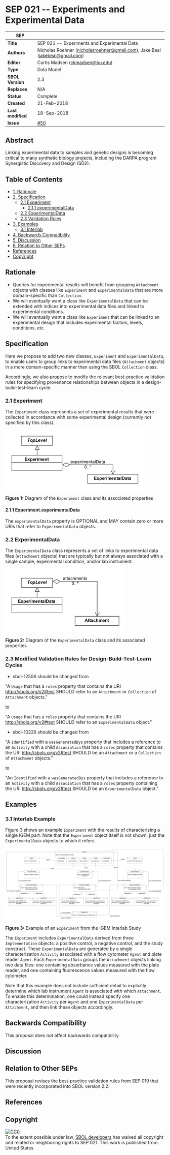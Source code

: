 SEP 021 -- Experiments and Experimental Data
======================================================


SEP                   | <leave empty>
----------------------|--------------
**Title**             | SEP 021 -- Experiments and Experimental Data
**Authors**           | Nicholas Roehner (nicholasroehner@gmail.com), Jake Beal (jakebeal@gmail.com)
**Editor**            | Curtis Madsen (ckmadsen@bu.edu)
**Type**              | Data Model
**SBOL Version**      | 2.3
**Replaces**          | N/A
**Status**            | Complete
**Created**           | 21-Feb-2018
**Last modified**     | 18-Sep-2018
**Issue**          | [#50](https://github.com/SynBioDex/SEPs/issues/50)

Abstract
-----------

Linking experimental data to samples and genetic designs is becoming critical to many synthetic biology projects, including the DARPA program Synergistic Discovery and Design (SD2).

Table of Contents
---------------------

* [1. Rationale](#rationale)
* [2. Specification](#specification)
  * [2.1 Experiment](#exp)
    * [2.1.1 experimentalData](#exp_expData)
  * [2.2 ExperimentalData](#expData)
  * [2.3 Validation Rules](#validation_rules)
* [3. Examples](#examples)
  * [3.1 Interlab](#example2)
* [4. Backwards Compatibility](#compatibility)
* [5. Discussion](#discussion)
* [6. Relation to Other SEPs](#competing_seps)
* [References](#references)
* [Copyright](#copyright)

Rationale <a name="rationale"></a>
----------------

* Queries for experimental results will benefit from grouping `Attachment` objects with classes like `Experiment` and `ExperimentalData` that are more domain-specific than `Collection`.
* We will eventually want a class like `ExperimentalData` that can be extended with indices into experimental data files and linked to experimental conditions.
* We will eventually want a class like `Experiment` that can be linked to an experimental design that includes experimental factors, levels, conditions, etc.

Specification <a name="specification"></a>
----------------------------------------------

Here we propose to add two new classes, `Experiment` and `ExperimentalData`, to enable users to group links to experimental data files (`Attachment` objects) in a more domain-specific manner than using the SBOL `Collection` class.

Accordingly, we also propose to modify the relevant best-practice validation rules for specifying provenance relationships between objects in a design-build-test-learn cycle.

### 2.1 Experiment <a name="exp"></a>

The `Experiment` class represents a set of experimental results that were collected in accordance with some experimental design (currently not specified by this class).

![Experiment class UML diagram](images/sep_021_experiment.png "Experiment class UML diagram")

**Figure 1:** Diagram of the `Experiment` class and its associated properties

#### 2.1.1 Experiment.experimentalData <a name="exp_expData"></a>

The `experimentalData` property is OPTIONAL and MAY contain zero or more URIs that refer to `ExperimentalData` objects.

### 2.2 ExperimentalData <a name="expData"></a>

The `ExperimentalData` class represents a set of links to experimental data files (`Attachment` objects) that are typically but not always associated with a single sample, experimental condition, and/or lab instrument.

![ExperimentalData class UML diagram](images/sep_021_experimental_data.png "ExperimentalData class UML diagram")

**Figure 2:** Diagram of the `ExperimentalData` class and its associated properties

### 2.3 Modified Validation Rules for Design-Build-Test-Learn Cycles <a name="validation_rules"></a>

* sbol-12506 should be changed from

"A `Usage` that has a `roles` property that contains the URI http://sbols.org/v2#test SHOULD refer to an `Attachment` or `Collection` of `Attachment` objects."

to

"A `Usage` that has a `roles` property that contains the URI http://sbols.org/v2#test SHOULD refer to an `ExperimentalData` object."

* sbol-10226 should be changed from

"A `Identified` with a `wasGeneratedBys` property that includes a reference to an `Activity` with a child `Association` that has a `roles` property that contains the URI http://sbols.org/v2#test SHOULD be an `Attachment` or a `Collection` of `Attachment` objects."

to

"An `Identified` with a `wasGeneratedBys` property that includes a reference to an `Activity` with a child `Association` that has a `roles` property containing the URI http://sbols.org/v2#test SHOULD be an `ExperimentalData` object."

Examples <a name='examples'></a>
-------------------------------

### 3.1 Interlab Example <a name="example2"></a>

Figure 3 shows an example `Experiment` with the results of characterizing a single IGEM part. Note that the `Experiment` object itself is not shown, just the `ExperimentalData` objects to which it refers.

![ExperimentalData class UML diagram](images/sep_021_interlab_example.png "ExperimentalData class UML diagram")

**Figure 3:** Example of an `Experiment` from the IGEM Interlab Study 

The `Experiment` includes `ExperimentalData` derived from three `Implementation` objects: a positive control, a negative control, and the study construct. These `ExperimentalData` are generated by a single characterization `Activity` associated with a flow cytometer `Agent` and plate reader `Agent`. Each `ExperimentalData` groups the `Attachment` objects linking two data files: one containing absorbance values measured with the plate reader, and one containing fluorescence values measured with the flow cytometer.

Note that this example does not include sufficient detail to explicitly determine which lab instrument `Agent` is associated with which `Attachment`. To enable this determination, one could instead specify one characterization `Activity` per `Agent` and one `ExperimentalData` per `Attachment`, and then link these objects accordingly.

Backwards Compatibility <a name='compatibility'></a>
-----------------

This proposal does not affect backwards compatibility.

Discussion <a name='discussion'></a>
-----------------

Relation to Other SEPs <a name='competing_seps'></a>
-----------------

This proposal revises the best-practice validation rules from SEP 019 that were recently incorporated into SBOL version 2.2.

References <a name='references'></a>
----------------

Copyright <a name='copyright'></a>
-------------
<p xmlns:dct="http://purl.org/dc/terms/" xmlns:vcard="http://www.w3.org/2001/vcard-rdf/3.0#">
  <a rel="license"
     href="http://creativecommons.org/publicdomain/zero/1.0/">
    <img src="http://i.creativecommons.org/p/zero/1.0/88x31.png" style="border-style: none;" alt="CC0" />
  </a>
  <br />
  To the extent possible under law,
  <a rel="dct:publisher"
     href="sbolstandard.org">
    <span property="dct:title">SBOL developers</span></a>
  has waived all copyright and related or neighboring rights to
  <span property="dct:title">SEP 021</span>.
This work is published from:
<span property="vcard:Country" datatype="dct:ISO3166"
      content="US" about="sbolstandard.org">
  United States</span>.
</p>
